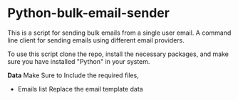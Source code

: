 # Python-bulk-email-sender

This is a script for sending bulk emails from a single user email. A command line client for sending emails using different email providers.

To use this script clone the repo, install the necessary packages, and make sure you have installed "Python" in your system.

**Data**
Make Sure to Include the required files,
  - Emails list
Replace the email template data
